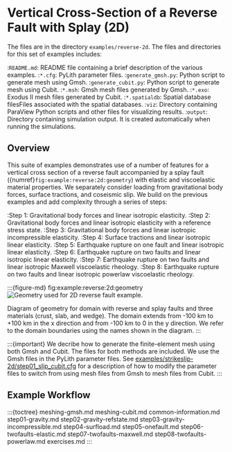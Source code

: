 # Vertical Cross-Section of a Reverse Fault with Splay (2D)

The files are in the directory `examples/reverse-2d`.
The files and directories for this set of examples includes:

:`README.md`: README file containing a brief description of the various examples.
:`*.cfg`: PyLith parameter files.
:`generate_gmsh.py`: Python script to generate mesh using Gmsh.
:`generate_cubit.py`: Python script to generate mesh using Cubit.
:`*.msh`: Gmsh mesh files generated by Gmsh.
:`*.exo`: Exodus II mesh files generated by Cubit.
:`*.spatialdb`: Spatial database filesFiles associated with the spatial databases.
:`viz`: Directory containing ParaView Python scripts and other files for visualizing results.
:`output`: Directory containing simulation output. It is created automatically when running the simulations.

## Overview

This suite of examples demonstrates use of a number of features for a vertical cross section of a reverse fault accompanied by a splay fault ({numref}`fig:example:reverse:2d:geometry`) with elastic and viscoelastic material properties.
We separately consider loading from gravitational body forces, surface tractions, and coseismic slip.
We build on the previous examples and add complexity through a series of steps:

:Step 1: Gravitational body forces and linear isotropic elasticity.
:Step 2: Gravitational body forces and linear isotropic elasticity with a reference stress state.
:Step 3: Gravitational body forces and linear isotropic incompressible elasticity.
:Step 4: Surface tractions and linear isotropic linear elasticity.
:Step 5: Earthquake rupture on one fault and linear isotropic linear elasticity.
:Step 6: Earthquake rupture on two faults and linear isotropic linear elasticity.
:Step 7: Earthquake rupture on two faults and linear isotropic Maxwell viscoelastic rheology.
:Step 8: Earthquake rupture on two faults and linear isotropic powerlaw viscoelastic rheology.

:::{figure-md} fig:example:reverse:2d:geometry
<img src="figs/geometry.*" alt="Geometry used for 2D reverse fault example." scale="75%"/>

Diagram of geometry for domain with reverse and splay faults and three materials (crust, slab, and wedge).
The domain extends from -100 km to +100 km in the x direction and from -100 km to 0 in the y direction.
We refer to the domain boundaries using the names shown in the diagram.
:::

:::{important}
We decribe how to generate the finite-element mesh using both Gmsh and Cubit.
The files for both methods are included.
We use the Gmsh files in the PyLith parameter files.
See [examples/strikeslip-2d/step01_slip_cubit.cfg](../strikeslip-2d/step01-slip.md) for a description of how to modify the parameter files to switch from using mesh files from Gmsh to mesh files from Cubit.
:::

## Example Workflow

:::{toctree}
meshing-gmsh.md
meshing-cubit.md
common-information.md
step01-gravity.md
step02-gravity-refstate.md
step03-gravity-incompressible.md
step04-surfload.md
step05-onefault.md
step06-twofaults-elastic.md
step07-twofaults-maxwell.md
step08-twofaults-powerlaw.md
exercises.md
:::
